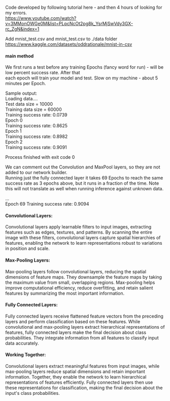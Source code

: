 Code developed by following tutorial here - and then 4 hours of looking for my errors.  
https://www.youtube.com/watch?v=3MMonOWGe0M&list=PLpcNcOt2pg8k_YsrMjSwVdy3GX-rc_ZgN&index=1  

Add mnist_test.csv and mnist_test.csv to ./data folder
https://www.kaggle.com/datasets/oddrationale/mnist-in-csv  

#### main method

We first runs a test before any training Epochs (fancy word for run) - will be low percent success rate. After that  
each epoch will train your model and test. Slow on my machine - about 5 minutes per Epoch.  

Sample output:  
Loading data....  
Test data size = 10000  
Training data size = 60000  
Training success rate: 0.0739  
Epoch 0  
Training success rate: 0.8625  
Epoch 1  
Training success rate: 0.8982  
Epoch 2  
Training success rate: 0.9091  

Process finished with exit code 0  

We can comment out the Convolution and MaxPool layers, so they are not added to our network builder.  
Running just the fully connected layer it takes 69 Epochs to reach the same success rate as 3 epochs above, 
but it runs in a fraction of the time.  Note this will not translate as well when running inference against unknown data.

...  
Epoch 69
Training success rate: 0.9094

#### Convolutional Layers:

Convolutional layers apply learnable filters to input images, extracting features such as edges, textures, and patterns. By scanning the entire image with these filters, convolutional layers capture spatial hierarchies of features, enabling the network to learn representations robust to variations in position and scale.

#### Max-Pooling Layers:

Max-pooling layers follow convolutional layers, reducing the spatial dimensions of feature maps. They downsample the feature maps by taking the maximum value from small, overlapping regions. Max-pooling helps improve computational efficiency, reduce overfitting, and retain salient features by summarizing the most important information.

#### Fully Connected Layers:

Fully connected layers receive flattened feature vectors from the preceding layers and perform classification based on these features. While convolutional and max-pooling layers extract hierarchical representations of features, fully connected layers make the final decision about class probabilities. They integrate information from all features to classify input data accurately.

#### Working Together:

Convolutional layers extract meaningful features from input images, while max-pooling layers reduce spatial dimensions and retain important information. Together, they enable the network to learn hierarchical representations of features efficiently. Fully connected layers then use these representations for classification, making the final decision about the input's class probabilities.

